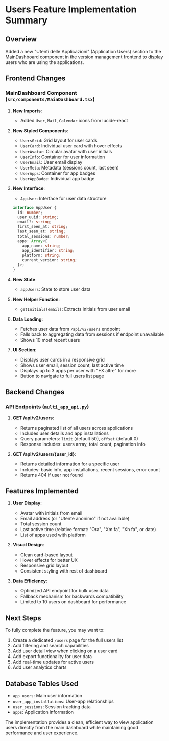 # Users Feature Implementation Summary

## Overview
Added a new "Utenti delle Applicazioni" (Application Users) section to the MainDashboard component in the version management frontend to display users who are using the applications.

## Frontend Changes

### MainDashboard Component (`src/components/MainDashboard.tsx`)

1. **New Imports**:
   - Added `User`, `Mail`, `Calendar` icons from lucide-react

2. **New Styled Components**:
   - `UsersGrid`: Grid layout for user cards
   - `UserCard`: Individual user card with hover effects
   - `UserAvatar`: Circular avatar with user initials
   - `UserInfo`: Container for user information
   - `UserEmail`: User email display
   - `UserMeta`: Metadata (sessions count, last seen)
   - `UserApps`: Container for app badges
   - `UserAppBadge`: Individual app badge

3. **New Interface**:
   - `AppUser`: Interface for user data structure
   ```typescript
   interface AppUser {
     id: number;
     user_uuid: string;
     email?: string;
     first_seen_at: string;
     last_seen_at: string;
     total_sessions: number;
     apps: Array<{
       app_name: string;
       app_identifier: string;
       platform: string;
       current_version: string;
     }>;
   }
   ```

4. **New State**:
   - `appUsers`: State to store user data

5. **New Helper Function**:
   - `getInitials(email)`: Extracts initials from user email

6. **Data Loading**:
   - Fetches user data from `/api/v2/users` endpoint
   - Falls back to aggregating data from sessions if endpoint unavailable
   - Shows 10 most recent users

7. **UI Section**:
   - Displays user cards in a responsive grid
   - Shows user email, session count, last active time
   - Displays up to 3 apps per user with "+X altre" for more
   - Button to navigate to full users list page

## Backend Changes

### API Endpoints (`multi_app_api.py`)

1. **GET /api/v2/users**:
   - Returns paginated list of all users across applications
   - Includes user details and app installations
   - Query parameters: `limit` (default 50), `offset` (default 0)
   - Response includes: users array, total count, pagination info

2. **GET /api/v2/users/{user_id}**:
   - Returns detailed information for a specific user
   - Includes: basic info, app installations, recent sessions, error count
   - Returns 404 if user not found

## Features Implemented

1. **User Display**:
   - Avatar with initials from email
   - Email address (or "Utente anonimo" if not available)
   - Total session count
   - Last active time (relative format: "Ora", "Xm fa", "Xh fa", or date)
   - List of apps used with platform

2. **Visual Design**:
   - Clean card-based layout
   - Hover effects for better UX
   - Responsive grid layout
   - Consistent styling with rest of dashboard

3. **Data Efficiency**:
   - Optimized API endpoint for bulk user data
   - Fallback mechanism for backwards compatibility
   - Limited to 10 users on dashboard for performance

## Next Steps

To fully complete the feature, you may want to:

1. Create a dedicated `/users` page for the full users list
2. Add filtering and search capabilities
3. Add user detail view when clicking on a user card
4. Add export functionality for user data
5. Add real-time updates for active users
6. Add user analytics charts

## Database Tables Used

- `app_users`: Main user information
- `user_app_installations`: User-app relationships
- `user_sessions`: Session tracking data
- `apps`: Application information

The implementation provides a clean, efficient way to view application users directly from the main dashboard while maintaining good performance and user experience.